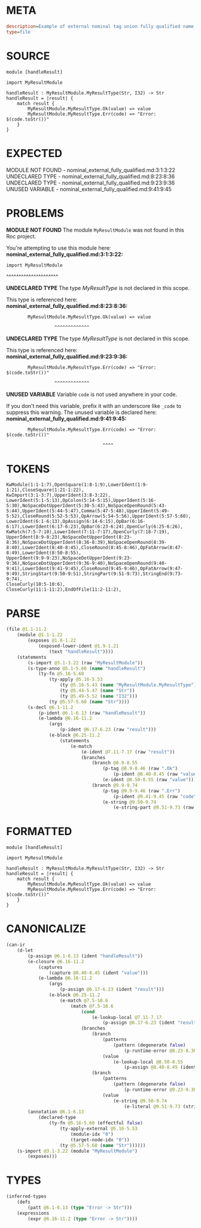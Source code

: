 # META
~~~ini
description=Example of external nominal tag union fully qualified name
type=file
~~~
# SOURCE
~~~roc
module [handleResult]

import MyResultModule

handleResult : MyResultModule.MyResultType(Str, I32) -> Str
handleResult = |result| {
    match result {
        MyResultModule.MyResultType.Ok(value) => value
        MyResultModule.MyResultType.Err(code) => "Error: $(code.toStr())"
    }
}
~~~
# EXPECTED
MODULE NOT FOUND - nominal_external_fully_qualified.md:3:1:3:22
UNDECLARED TYPE - nominal_external_fully_qualified.md:8:23:8:36
UNDECLARED TYPE - nominal_external_fully_qualified.md:9:23:9:36
UNUSED VARIABLE - nominal_external_fully_qualified.md:9:41:9:45
# PROBLEMS
**MODULE NOT FOUND**
The module `MyResultModule` was not found in this Roc project.

You're attempting to use this module here:
**nominal_external_fully_qualified.md:3:1:3:22:**
```roc
import MyResultModule
```
^^^^^^^^^^^^^^^^^^^^^


**UNDECLARED TYPE**
The type _MyResultType_ is not declared in this scope.

This type is referenced here:
**nominal_external_fully_qualified.md:8:23:8:36:**
```roc
        MyResultModule.MyResultType.Ok(value) => value
```
                      ^^^^^^^^^^^^^


**UNDECLARED TYPE**
The type _MyResultType_ is not declared in this scope.

This type is referenced here:
**nominal_external_fully_qualified.md:9:23:9:36:**
```roc
        MyResultModule.MyResultType.Err(code) => "Error: $(code.toStr())"
```
                      ^^^^^^^^^^^^^


**UNUSED VARIABLE**
Variable `code` is not used anywhere in your code.

If you don't need this variable, prefix it with an underscore like `_code` to suppress this warning.
The unused variable is declared here:
**nominal_external_fully_qualified.md:9:41:9:45:**
```roc
        MyResultModule.MyResultType.Err(code) => "Error: $(code.toStr())"
```
                                        ^^^^


# TOKENS
~~~zig
KwModule(1:1-1:7),OpenSquare(1:8-1:9),LowerIdent(1:9-1:21),CloseSquare(1:21-1:22),
KwImport(3:1-3:7),UpperIdent(3:8-3:22),
LowerIdent(5:1-5:13),OpColon(5:14-5:15),UpperIdent(5:16-5:30),NoSpaceDotUpperIdent(5:30-5:43),NoSpaceOpenRound(5:43-5:44),UpperIdent(5:44-5:47),Comma(5:47-5:48),UpperIdent(5:49-5:52),CloseRound(5:52-5:53),OpArrow(5:54-5:56),UpperIdent(5:57-5:60),
LowerIdent(6:1-6:13),OpAssign(6:14-6:15),OpBar(6:16-6:17),LowerIdent(6:17-6:23),OpBar(6:23-6:24),OpenCurly(6:25-6:26),
KwMatch(7:5-7:10),LowerIdent(7:11-7:17),OpenCurly(7:18-7:19),
UpperIdent(8:9-8:23),NoSpaceDotUpperIdent(8:23-8:36),NoSpaceDotUpperIdent(8:36-8:39),NoSpaceOpenRound(8:39-8:40),LowerIdent(8:40-8:45),CloseRound(8:45-8:46),OpFatArrow(8:47-8:49),LowerIdent(8:50-8:55),
UpperIdent(9:9-9:23),NoSpaceDotUpperIdent(9:23-9:36),NoSpaceDotUpperIdent(9:36-9:40),NoSpaceOpenRound(9:40-9:41),LowerIdent(9:41-9:45),CloseRound(9:45-9:46),OpFatArrow(9:47-9:49),StringStart(9:50-9:51),StringPart(9:51-9:73),StringEnd(9:73-9:74),
CloseCurly(10:5-10:6),
CloseCurly(11:1-11:2),EndOfFile(11:2-11:2),
~~~
# PARSE
~~~clojure
(file @1.1-11.2
	(module @1.1-1.22
		(exposes @1.8-1.22
			(exposed-lower-ident @1.9-1.21
				(text "handleResult"))))
	(statements
		(s-import @3.1-3.22 (raw "MyResultModule"))
		(s-type-anno @5.1-5.60 (name "handleResult")
			(ty-fn @5.16-5.60
				(ty-apply @5.16-5.53
					(ty @5.16-5.43 (name "MyResultModule.MyResultType"))
					(ty @5.44-5.47 (name "Str"))
					(ty @5.49-5.52 (name "I32")))
				(ty @5.57-5.60 (name "Str"))))
		(s-decl @6.1-11.2
			(p-ident @6.1-6.13 (raw "handleResult"))
			(e-lambda @6.16-11.2
				(args
					(p-ident @6.17-6.23 (raw "result")))
				(e-block @6.25-11.2
					(statements
						(e-match
							(e-ident @7.11-7.17 (raw "result"))
							(branches
								(branch @8.9-8.55
									(p-tag @8.9-8.46 (raw ".Ok")
										(p-ident @8.40-8.45 (raw "value")))
									(e-ident @8.50-8.55 (raw "value")))
								(branch @9.9-9.74
									(p-tag @9.9-9.46 (raw ".Err")
										(p-ident @9.41-9.45 (raw "code")))
									(e-string @9.50-9.74
										(e-string-part @9.51-9.73 (raw "Error: $(code.toStr())"))))))))))))
~~~
# FORMATTED
~~~roc
module [handleResult]

import MyResultModule

handleResult : MyResultModule.MyResultType(Str, I32) -> Str
handleResult = |result| {
	match result {
		MyResultModule.MyResultType.Ok(value) => value
		MyResultModule.MyResultType.Err(code) => "Error: $(code.toStr())"
	}
}
~~~
# CANONICALIZE
~~~clojure
(can-ir
	(d-let
		(p-assign @6.1-6.13 (ident "handleResult"))
		(e-closure @6.16-11.2
			(captures
				(capture @8.40-8.45 (ident "value")))
			(e-lambda @6.16-11.2
				(args
					(p-assign @6.17-6.23 (ident "result")))
				(e-block @6.25-11.2
					(e-match @7.5-10.6
						(match @7.5-10.6
							(cond
								(e-lookup-local @7.11-7.17
									(p-assign @6.17-6.23 (ident "result"))))
							(branches
								(branch
									(patterns
										(pattern (degenerate false)
											(p-runtime-error @8.23-8.36 (tag "undeclared_type"))))
									(value
										(e-lookup-local @8.50-8.55
											(p-assign @8.40-8.45 (ident "value")))))
								(branch
									(patterns
										(pattern (degenerate false)
											(p-runtime-error @9.23-9.36 (tag "undeclared_type"))))
									(value
										(e-string @9.50-9.74
											(e-literal @9.51-9.73 (string "Error: $(code.toStr())")))))))))))
		(annotation @6.1-6.13
			(declared-type
				(ty-fn @5.16-5.60 (effectful false)
					(ty-apply-external @5.16-5.53
						(module-idx "0")
						(target-node-idx "0"))
					(ty @5.57-5.60 (name "Str"))))))
	(s-import @3.1-3.22 (module "MyResultModule")
		(exposes)))
~~~
# TYPES
~~~clojure
(inferred-types
	(defs
		(patt @6.1-6.13 (type "Error -> Str")))
	(expressions
		(expr @6.16-11.2 (type "Error -> Str"))))
~~~
